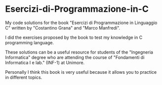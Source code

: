 # Esercizi-di-Programmazione-in-C
My code solutions for the book "Esercizi di Programmazione in Linguaggio C" written by "Costantino Grana" and "Marco Manfredi".

I did the exercises proposed by the book to test my knowledge in C programming language.

These solutions can be a useful resource for students of the "Ingegneria Informatica" degree who are attending the course of "Fondamenti di Informatica I e lab." (INF-1) at Unimore.

Personally I think this book is very useful because it allows you to practice in different topics.
